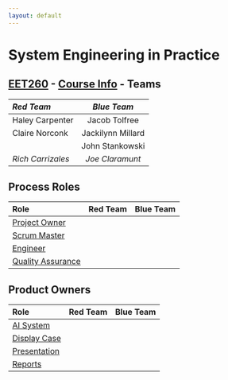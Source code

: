 ```yaml
---
layout: default
---
```


# System Engineering in Practice

## [EET260](../) - [Course Info](./) - Teams

| _Red Team_      | _Blue Team_     | 
| :------------- | :----------: |
|Haley Carpenter |Jacob Tolfree |
|Claire Norconk  |Jackilynn Millard |
|                |John Stankowski |
|*Rich Carrizales*   |*Joe Claramunt*|

## Process Roles

| Role           | Red Team      | Blue Team     |
| :------------- | :------------- | :----------: |
| [Project Owner][1]|               |               |
| [Scrum Master][2] |               |               |
| [Engineer][3]     |               |               |
| [Quality Assurance][4]|               |               |


## Product Owners

| Role           | Red Team      | Blue Team     |
| :------------- | :------------- | :----------: |
| [AI System][5]|               |               |
| [Display Case][6] |               |               |
| [Presentation][7]     |               |               |
| [Reports][8]|               |               |

[1]: ./roles#Product-Owner
[2]: ./roles#Scrum-Master
[3]: ./roles#Engineer
[4]: ./roles#Quality-Assurance
[5]: ./roles#AI-System
[6]: ./roles#Display-Case
[7]: ./roles#Presentation
[8]: ./roles#Reports